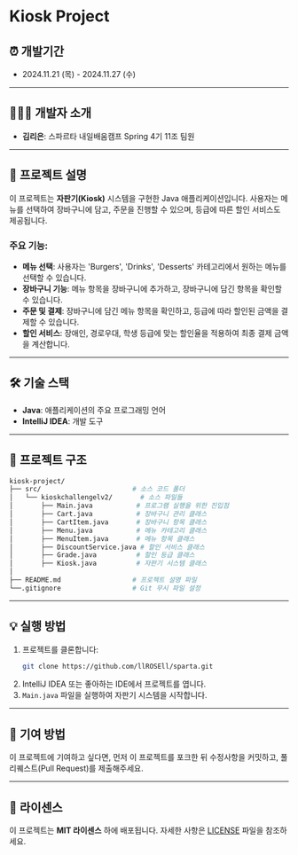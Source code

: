 # Kiosk Project

## ⏰ 개발기간
- 2024.11.21 (목) - 2024.11.27 (수)

---

## 🙍🏻‍♀️ 개발자 소개
- **김리은**: 스파르타 내일배움캠프 Spring 4기 11조 팀원

---

## 📖 프로젝트 설명

이 프로젝트는 **자판기(Kiosk)** 시스템을 구현한 Java 애플리케이션입니다. 사용자는 메뉴를 선택하여 장바구니에 담고, 주문을 진행할 수 있으며, 등급에 따른 할인 서비스도 제공됩니다.

### 주요 기능:
- **메뉴 선택**: 사용자는 'Burgers', 'Drinks', 'Desserts' 카테고리에서 원하는 메뉴를 선택할 수 있습니다.
- **장바구니 기능**: 메뉴 항목을 장바구니에 추가하고, 장바구니에 담긴 항목을 확인할 수 있습니다.
- **주문 및 결제**: 장바구니에 담긴 메뉴 항목을 확인하고, 등급에 따라 할인된 금액을 결제할 수 있습니다.
- **할인 서비스**: 장애인, 경로우대, 학생 등급에 맞는 할인율을 적용하여 최종 결제 금액을 계산합니다.

---

## 🛠️ 기술 스택
- **Java**: 애플리케이션의 주요 프로그래밍 언어
- **IntelliJ IDEA**: 개발 도구

---

## 📂 프로젝트 구조

```bash
kiosk-project/
├── src/                       # 소스 코드 폴더
│   └── kioskchallengelv2/       # 소스 파일들
│       ├── Main.java           # 프로그램 실행을 위한 진입점
│       ├── Cart.java           # 장바구니 관리 클래스
│       ├── CartItem.java       # 장바구니 항목 클래스
│       ├── Menu.java           # 메뉴 카테고리 클래스
│       ├── MenuItem.java       # 메뉴 항목 클래스
│       ├── DiscountService.java # 할인 서비스 클래스
│       ├── Grade.java          # 할인 등급 클래스
│       ├── Kiosk.java          # 자판기 시스템 클래스
│
├── README.md                  # 프로젝트 설명 파일
└──.gitignore                  # Git 무시 파일 설정
```
---

## 💡 실행 방법

1. 프로젝트를 클론합니다:
    ```bash
    git clone https://github.com/llROSEll/sparta.git
    ```
2. IntelliJ IDEA 또는 좋아하는 IDE에서 프로젝트를 엽니다.
3. `Main.java` 파일을 실행하여 자판기 시스템을 시작합니다.

---

## 📝 기여 방법

이 프로젝트에 기여하고 싶다면, 먼저 이 프로젝트를 포크한 뒤 수정사항을 커밋하고, 풀 리퀘스트(Pull Request)를 제출해주세요.

---

## 📜 라이센스

이 프로젝트는 **MIT 라이센스** 하에 배포됩니다. 자세한 사항은 [LICENSE](LICENSE) 파일을 참조하세요.

